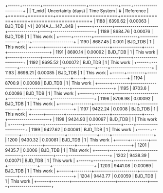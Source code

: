 +------+---------+----------------------+---------------+-----+---------------------+
|      |   T_mid |   Uncertainty (days) | Time System   | #   | Reference           |
+======+=========+======================+===============+=====+=====================+
| 1188 | 6399.62 |              0.00063 | BJD_TDB       | >1  | 2014AJ....147...84B |
+------+---------+----------------------+---------------+-----+---------------------+
| 1189 | 8684.76 |              0.00076 | BJD_TDB       | 1   | This work           |
+------+---------+----------------------+---------------+-----+---------------------+
| 1190 | 8687.45 |              0.001   | BJD_TDB       | 1   | This work           |
+------+---------+----------------------+---------------+-----+---------------------+
| 1191 | 8690.14 |              0.00092 | BJD_TDB       | 1   | This work           |
+------+---------+----------------------+---------------+-----+---------------------+
| 1192 | 8695.52 |              0.00072 | BJD_TDB       | 1   | This work           |
+------+---------+----------------------+---------------+-----+---------------------+
| 1193 | 8698.21 |              0.00085 | BJD_TDB       | 1   | This work           |
+------+---------+----------------------+---------------+-----+---------------------+
| 1194 | 8700.9  |              0.00098 | BJD_TDB       | 1   | This work           |
+------+---------+----------------------+---------------+-----+---------------------+
| 1195 | 8703.6  |              0.00086 | BJD_TDB       | 1   | This work           |
+------+---------+----------------------+---------------+-----+---------------------+
| 1196 | 8708.98 |              0.00092 | BJD_TDB       | 1   | This work           |
+------+---------+----------------------+---------------+-----+---------------------+
| 1197 | 9422.24 |              0.0008  | BJD_TDB       | 1   | This work           |
+------+---------+----------------------+---------------+-----+---------------------+
| 1198 | 9424.93 |              0.00097 | BJD_TDB       | 1   | This work           |
+------+---------+----------------------+---------------+-----+---------------------+
| 1199 | 9427.62 |              0.00061 | BJD_TDB       | 1   | This work           |
+------+---------+----------------------+---------------+-----+---------------------+
| 1200 | 9430.32 |              0.00081 | BJD_TDB       | 1   | This work           |
+------+---------+----------------------+---------------+-----+---------------------+
| 1201 | 9435.7  |              0.0006  | BJD_TDB       | 1   | This work           |
+------+---------+----------------------+---------------+-----+---------------------+
| 1202 | 9438.39 |              0.00071 | BJD_TDB       | 1   | This work           |
+------+---------+----------------------+---------------+-----+---------------------+
| 1203 | 9441.08 |              0.00069 | BJD_TDB       | 1   | This work           |
+------+---------+----------------------+---------------+-----+---------------------+
| 1204 | 9443.77 |              0.00059 | BJD_TDB       | 1   | This work           |
+------+---------+----------------------+---------------+-----+---------------------+